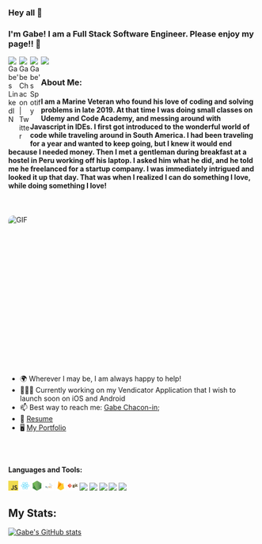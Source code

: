 ### Hey all 🤗 
### I'm Gabe! I am a Full Stack Software Engineer. Please enjoy my page!! 🤙
<a href="https://linkedin.com/in/gabe-chacon-0862531b3/">
  <img align="left" alt="Gabe's LinkedIN" width="22px" src="https://raw.githubusercontent.com/peterthehan/peterthehan/master/assets/linkedin.svg" />
</a>
<a href="https://twitter.com/GabeChacon130">
  <img align="left" alt="Gabe Chacon | Twitter" width="22px" src="https://raw.githubusercontent.com/peterthehan/peterthehan/master/assets/twitter.svg" />
</a>
<a href="https://open.spotify.com/user/22txkb2eqfqasavn6kvllnf6y?si=Qm8sLmO8Rc-z3Jt3DGkVkQ">
  <img align="left" alt="Gabe's Spotify" width="22px" src="https://raw.githubusercontent.com/peterthehan/peterthehan/master/assets/spotify.svg" />
</a>

![](https://visitor-badge.glitch.me/badge?page_id=gabinochacon8.gabinochacon8)

### About Me: 
#### I am a Marine Veteran who found his love of coding and solving problems in late 2019. At that time I was doing small classes on Udemy and Code Academy, and messing around with Javascript in IDEs. I first got introduced to the wonderful world of code while traveling around in South America. I had been traveling for a year and wanted to keep going, but I knew it would end because I needed money. Then I met a gentleman during breakfast at a hostel in Peru working off his laptop. I asked him what he did, and he told me he freelanced for a startup company. I was immediately intrigued and looked it up that day. That was when I realized I can do something I love, while doing something I love!

<br>
<br>

  <img align="right" style="border-radius: 10px" alt="GIF" src="https://bestanimations.com/media/peripherals/572585373computer-monitor-animated-gif-5.gif" width="550" height="320" />
  
- 🌍  Wherever I may be, I am always happy to help!
- 👨🏽‍💻  Currently working on my Vendicator Application that I wish to launch soon on iOS and Android
- 📫  Best way to reach me: [Gabe Chacon-in](https://www.linkedin.com/in/gabe-chacon-0862531b3/);
- 📝  [Resume](https://drive.google.com/file/d/1VfplgEcxCMzspTR2PvaqBZHrH4YBw9Sh/view?usp=sharing)
- 🖥  [My Portfolio](http://gabechacon.com/)

<br>
<br>

**Languages and Tools:**

<code><img height="20" src="https://raw.githubusercontent.com/github/explore/80688e429a7d4ef2fca1e82350fe8e3517d3494d/topics/javascript/javascript.png"></code>
<code><img height="20" src="https://raw.githubusercontent.com/github/explore/80688e429a7d4ef2fca1e82350fe8e3517d3494d/topics/react/react.png"></code>
<code><img height="20" src="https://raw.githubusercontent.com/github/explore/80688e429a7d4ef2fca1e82350fe8e3517d3494d/topics/nodejs/nodejs.png"></code>
<code><img height="20" src="https://raw.githubusercontent.com/github/explore/80688e429a7d4ef2fca1e82350fe8e3517d3494d/topics/mysql/mysql.png"></code>
<code><img height="20" src="https://raw.githubusercontent.com/github/explore/80688e429a7d4ef2fca1e82350fe8e3517d3494d/topics/firebase/firebase.png"></code>
<code><img height="20" src="https://raw.githubusercontent.com/github/explore/80688e429a7d4ef2fca1e82350fe8e3517d3494d/topics/git/git.png"></code>
<code><img height="20" src="https://avatars.githubusercontent.com/u/5658226?s=200&v=4"></code>
<code><img height="20" src="https://avatars.githubusercontent.com/u/65541985?s=200&v=4"></code>
<code><img height="20" src="https://avatars.githubusercontent.com/u/5429470?s=200&v=4"></code>
<code><img height="20" src="https://avatars.githubusercontent.com/u/1412239?s=200&v=4"></code>
<code><img height="20" src="https://avatars.githubusercontent.com/u/70142?s=200&v=4"></code>

## My Stats:
[![Gabe's GitHub stats](https://github-readme-stats.vercel.app/api?username=gabinochacon8)](https://github.com/gabinochacon8/github-readme-stats)

<br>

<!--
**gabinochacon8/gabinochacon8** is a ✨ _special_ ✨ repository because its `README.md` (this file) appears on your GitHub profile.

Here are some ideas to get you started:

- 🔭 I’m currently working on ...
- 🌱 I’m currently learning ...
- 👯 I’m looking to collaborate on ...
- 🤔 I’m looking for help with ...
- 💬 Ask me about ...
- 📫 How to reach me: ...
- 😄 Pronouns: ...
- ⚡ Fun fact: ...
-->
